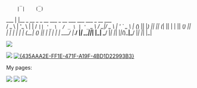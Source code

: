 <!---![](https://obianom.com/introducemyself2.svg)-->


         _      _                                                          
        | |    (_)                                                         
   ___  | |__   _   __ _  _ __    ___   _ __ ___      ___  ___   _ __ ___  
  / _ \ | '_ \ | | / _` || '_ \  / _ \ | '_ ` _ \    / __|/ _ \ | '_ ` _ \ 
 | (_) || |_) || || (_| || | | || (_) || | | | | | _| (__| (_) || | | | | |
  \___/ |_.__/ |_| \__,_||_| |_| \___/ |_| |_| |_|(_)\___|\___/ |_| |_| |_|
                                                                           
                                                                           


[![](https://cdn.shinyappstore.com/img/rockybilly.regular_sas.webp)](https://github.com/shinyappstore)

[![](https://rpkg.net/assets/comprehensive_rpkg.png)](https://rpkg.net)
[![{435AAA2E-FF1E-471F-A19F-4BD1D22993B3}](https://github.com/user-attachments/assets/dea52b5e-706d-4e35-bd6e-0732cec3bd03)](https://rscholar.com)



My pages:

[![](https://rscholar.com/assets/S1p.png)](https://rscholar.com/aut/Obinna+Obianom)
[![](https://img.icons8.com/cotton/64/youtube.png)](https://www.youtube.com/@R2Rpkg/videos)
[![](https://img.icons8.com/cotton/64/twitter.png)](https://www.twitter.com/@R2Rpkg)

<!--https://rpkg.net/assets/comprehensive_rpkg.png-->
